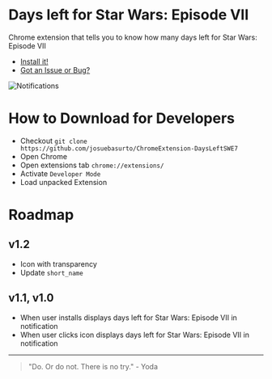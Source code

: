 # Days left for Star Wars: Episode VII

Chrome extension that tells you to know how many days left for Star Wars: Episode VII

* [Install it!](https://goo.gl/9uVYJN)
* [Got an Issue or Bug?](https://goo.gl/q2NUzs)

![Notifications](https://lh3.googleusercontent.com/DqGgmSTzQgQFA9JUQbBeXfAKDsCtswWJdnGiGI0wdjfDqtjiGmYaiJfiltk44dVNnFk_ovcxxnM=s640-h400-e365-rw)

# How to Download for Developers

* Checkout `git clone https://github.com/josuebasurto/ChromeExtension-DaysLeftSWE7`
* Open Chrome 
* Open extensions tab `chrome://extensions/`
* Activate `Developer Mode`
* Load unpacked Extension

# Roadmap

## v1.2 
* Icon with transparency
* Update `short_name`

## v1.1, v1.0
* When user installs displays days left for Star Wars: Episode VII in notification
* When user clicks icon displays days left for Star Wars: Episode VII in notification

---

> "Do. Or do not. There is no try." - Yoda
